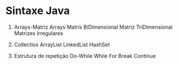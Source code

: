 # Sintaxe Java
1. Arrays-Matriz 
    Arrays
    Matris BiDimensional
    Matriz TriDimensional
    Matrizes Irregulares
    
2. Collectios
    ArrayList
    LinkedList
    HashSet
    
3. Estrutura de repetição
    Do-While
    While
    For
    Break
    Continue

